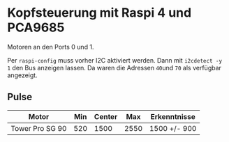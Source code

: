 # Kopfsteuerung mit Raspi 4 und PCA9685

Motoren an den Ports 0 und 1.

Per `raspi-config` muss vorher I2C aktiviert werden.
Dann mit `i2cdetect -y 1` den Bus anzeigen lassen.
Da waren die Adressen `40`und `70` als verfügbar angezeigt.

## Pulse

|Motor|Min|Center|Max|Erkenntnisse|
|---|---|---|---|---|
|Tower Pro SG 90|520|1500|2550|1500 +/- 900|
